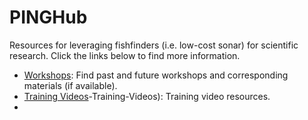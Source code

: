 # PINGHub
Resources for leveraging fishfinders (i.e. low-cost sonar) for scientific research. Click the links below to find more information.

* [Workshops]([https://github.com/PINGEcosystem/PINGHub/wiki/Workshops](https://github.com/PINGEcosystem/PINGHub/wiki/1)-Workshops): Find past and future workshops and corresponding materials (if available).
* [Training Videos](https://github.com/PINGEcosystem/PINGHub/wiki/2)-Training-Videos): Training video resources.
* 


